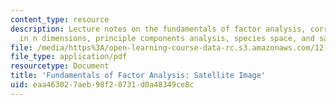 ```yaml
---
content_type: resource
description: Lecture notes on the fundamentals of factor analysis, correlation, correlation
  in n dimensions, principle components analysis, species space, and sample space.
file: /media/https%3A/open-learning-course-data-rc.s3.amazonaws.com/12-740-paleoceanography-spring-2008/eaa463027aeb98f28731d0a48349ce8c_lec04b.pdf
file_type: application/pdf
resourcetype: Document
title: 'Fundamentals of Factor Analysis: Satellite Image'
uid: eaa46302-7aeb-98f2-8731-d0a48349ce8c
---
```

